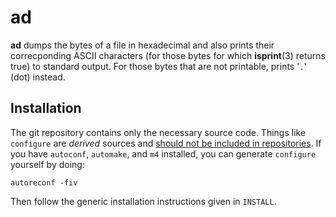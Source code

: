 # ad

**ad** dumps the bytes of a file in hexadecimal
and also prints their correcponding ASCII characters
(for those bytes for which **isprint**(3) returns true)
to standard output.
For those bytes that are not printable,
prints '`.`' (dot) instead.

## Installation

The git repository contains only the necessary source code.
Things like `configure` are _derived_ sources and
[should not be included in repositories](http://stackoverflow.com/a/18732931).
If you have `autoconf`, `automake`, and `m4` installed,
you can generate `configure` yourself by doing:

    autoreconf -fiv
    
Then follow the generic installation instructions given in `INSTALL`.
